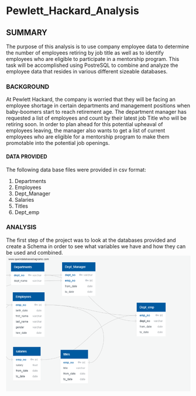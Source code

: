 # Pewlett_Hackard_Analysis
## SUMMARY
The purpose of this analysis is to use company employee data to determine the number of employees retiring by job title as well as to identify employees who are eligible to participate in a mentorship program.  This task will be accomplished using PostreSQL to combine and analyze the employee data that resides in various different sizeable databases.
### BACKGROUND
At Pewlett Hackard, the company is worried that they will be facing an employee shortage in certain departments and management positions when baby-boomers start to reach retirement age.  The department manager has requested a list of employees and count by their latest job Title who will be retiring soon.  In order to plan ahead for this potential upheaval of employees leaving, the manager also wants to get a list of current employees who are eligible for a mentorship program to make them promotable into the potential job openings.
#### DATA PROVIDED 
The following data base files were provided in csv format:
1. Departments
2. Employees
3. Dept_Manager
4. Salaries
5. Titles
6. Dept_emp

### ANALYSIS
The first step of the project was to look at the databases provided and create a Schema in order to see what variables we have and how they can be used and combined.  
![](https://github.com/xactuary/Pewlett_Hackard_Analysis/blob/main/Data/EmployeeDB.png)

